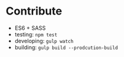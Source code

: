 # Contribute

- ES6 + SASS
- testing: `npm test`
- developing: `gulp watch`
- building: `gulp build --prodcution-build`

